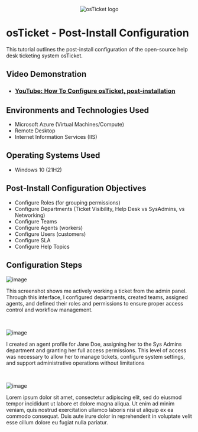 <p align="center">
<img src="https://i.imgur.com/Clzj7Xs.png" alt="osTicket logo"/>
</p>

<h1>osTicket - Post-Install Configuration</h1>
This tutorial outlines the post-install configuration of the open-source help desk ticketing system osTicket.<br />


<h2>Video Demonstration</h2>

- ### [YouTube: How To Configure osTicket, post-installation](https://www.youtube.com)

<h2>Environments and Technologies Used</h2>

- Microsoft Azure (Virtual Machines/Compute)
- Remote Desktop
- Internet Information Services (IIS)

<h2>Operating Systems Used </h2>

- Windows 10</b> (21H2)

<h2>Post-Install Configuration Objectives</h2>

- Configure Roles (for grouping permissions)
- Configure Departments (Ticket Visibility, Help Desk vs SysAdmins, vs Networking)
- Configure Teams
- Configure Agents (workers)
- Configure Users (customers)
- Configure SLA
- Configure Help Topics

<h2>Configuration Steps</h2>

![image](https://github.com/user-attachments/assets/5fa784c3-42ac-4e7c-9004-0b10822dd1d3)


<p>
</p>
<p>
This screenshot shows me actively working a ticket from the admin panel. Through this interface, I configured departments, created teams, assigned agents, and defined their roles and permissions to ensure proper access control and workflow management.
</p>
<br />

<p>

  ![image](https://github.com/user-attachments/assets/e2b7040a-78eb-49e2-83bd-fb0d56ca3865)


</p>
<p>
I created an agent profile for Jane Doe, assigning her to the Sys Admins department and granting her full access permissions. This level of access was necessary to allow her to manage tickets, configure system settings, and support administrative operations without limitations
</p>
<br />

<p>
</p>
<p>

  ![image](https://github.com/user-attachments/assets/e8d20149-b99b-4734-8292-f170a9c3c900)

Lorem ipsum dolor sit amet, consectetur adipiscing elit, sed do eiusmod tempor incididunt ut labore et dolore magna aliqua. Ut enim ad minim veniam, quis nostrud exercitation ullamco laboris nisi ut aliquip ex ea commodo consequat. Duis aute irure dolor in reprehenderit in voluptate velit esse cillum dolore eu fugiat nulla pariatur.
</p>
<br />
